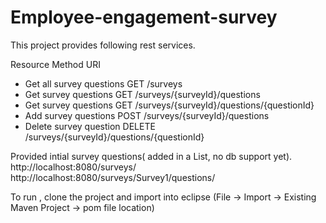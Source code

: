 # Employee-engagement-survey

This project provides following rest services. 

Resource                  Method            URI
 * Get all survey questions  GET           /surveys
 * Get survey questions      GET           /surveys/{surveyId}/questions
 * Get survey questions      GET           /surveys/{surveyId}/questions/{questionId}
 * Add survey questions      POST          /surveys/{surveyId}/questions
 * Delete survey question    DELETE       /surveys/{surveyId}/questions/{questionId}
 
 Provided intial survey questions( added in a List, no db support yet).
 http://localhost:8080/surveys/
 http://localhost:8080/surveys/Survey1/questions/
 
 To run , clone the project and import into eclipse (File -> Import -> Existing Maven Project -> pom file location)
 
 
